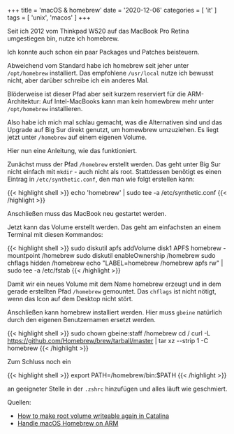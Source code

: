 +++
title = 'macOS & homebrew'
date = '2020-12-06'
categories = [ 'it' ]
tags = [ 'unix', 'macos' ]
+++

Seit ich 2012 vom Thinkpad W520 auf das MacBook Pro Retina umgestiegen bin, nutze ich homebrew.

Ich konnte auch schon ein paar Packages und Patches beisteuern.
<!--more-->

Abweichend vom Standard habe ich homebrew seit jeher unter `/opt/homebrew`  installiert.
Das empfohlene `/usr/local` nutze ich bewusst nicht, aber darüber schreibe ich ein anderes Mal.

Blöderweise ist dieser Pfad aber seit kurzem reserviert für die ARM-Architektur:
Auf Intel-MacBooks kann man kein homewbrew mehr unter `/opt/homebrew` installieren.

Also habe ich mich mal schlau gemacht, was die Alternativen sind und das Upgrade auf Big Sur direkt genutzt, um homewbrew umzuziehen.
Es liegt jetzt unter `/homebrew` auf einem eigenen Volume.

Hier nun eine Anleitung, wie das funktioniert.

Zunächst muss der Pfad `/homebrew` erstellt werden.
Das geht unter Big Sur nicht einfach mit `mkdir` - auch nicht als root.
Stattdessen benötigt es einen Eintrag in `/etc/synthetic.conf`, den man wie folgt erstellen kann:

{{< highlight shell >}}
echo 'homebrew' | sudo tee -a /etc/synthetic.conf
{{< /highlight >}}

Anschließen muss das MacBook neu gestartet werden.

Jetzt kann das Volume erstellt werden.
Das geht am einfachsten an einem Terminal mit diesen Kommandos:

{{< highlight shell >}}
sudo diskutil apfs addVolume disk1 APFS homebrew -mountpoint /homebrew
sudo diskutil enableOwnership /homebrew
sudo chflags hidden /homebrew
echo "LABEL=homebrew /homebrew apfs rw" | sudo tee -a /etc/fstab
{{< /highlight >}}

Damit wir ein neues Volume mit dem Name homebrew erzeugt und in dem gerade erstellten Pfad `/homebrew` gemountet.
Das `chflags` ist nicht nötigt, wenn das Icon auf dem Desktop nicht stört.

Anschließen kann homebrew installiert werden.
Hier muss `gbeine` natürlich durch den eigenen Benutzernamen ersetzt werden.

{{< highlight shell >}}
sudo chown gbeine:staff /homebrew
cd /
curl -L https://github.com/Homebrew/brew/tarball/master | tar xz --strip 1 -C homebrew
{{< /highlight >}}

Zum Schluss noch ein 

{{< highlight shell >}}
export PATH=/homebrew/bin:$PATH
{{< /highlight >}}

an geeigneter Stelle in der `.zshrc` hinzufügen und alles läuft wie geschmiert.

Quellen:

* [How to make root volume writeable again in Catalina](https://apple.stackexchange.com/questions/371908/how-to-make-root-volume-writeable-again-in-catalina)
* [Handle macOS Homebrew on ARM](https://github.com/Homebrew/brew/commit/5afff3f3aa1d806855d460e5f39bfbef28ef6262)
